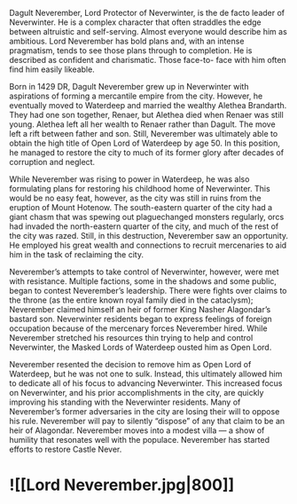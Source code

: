 Dagult Neverember, Lord Protector of Neverwinter, is the de facto leader of Neverwinter. He is a complex character that often straddles the edge between altruistic and self-serving. Almost everyone would describe him as ambitious. Lord Neverember has bold plans and, with an intense pragmatism, tends to see those plans through to completion. He is described as confident and charismatic. Those face-to- face with him often find him easily likeable. 

Born in 1429 DR, Dagult Neverember grew up in Neverwinter with aspirations of forming a mercantile empire from the city. However, he eventually moved to Waterdeep and married the wealthy Alethea Brandarth. They had one son together, Renaer, but Alethea died when Renaer was still young. Alethea left all her wealth to Renaer rather than Dagult. The move left a rift between father and son. Still, Neverember was ultimately able to obtain the high title of Open Lord of Waterdeep by age 50. In this position, he managed to restore the city to much of its former glory after decades of corruption and neglect. 

While Neverember was rising to power in Waterdeep, he was also formulating plans for restoring his childhood home of Neverwinter. This would be no easy feat, however, as the city was still in ruins from the eruption of Mount Hotenow. The south-eastern quarter of the city had a giant chasm that was spewing out plaguechanged monsters regularly, orcs had invaded the north-eastern quarter of the city, and much of the rest of the city was razed. Still, in this destruction, Neverember saw an opportunity. He employed his great wealth and connections to recruit mercenaries to aid him in the task of reclaiming the city. 

Neverember’s attempts to take control of Neverwinter, however, were met with resistance. Multiple factions, some in the shadows and some public, began to contest Neverember’s leadership. There were fights over claims to the throne (as the entire known royal family died in the cataclysm); Neverember claimed himself an heir of former King Nasher Alagondar’s bastard son. Neverwinter residents began to express feelings of foreign occupation because of the mercenary forces Neverember hired. While Neverember stretched his resources thin trying to help and control Neverwinter, the Masked Lords of Waterdeep ousted him as Open Lord. 

Neverember resented the decision to remove him as Open Lord of Waterdeep, but he was not one to sulk. Instead, this ultimately allowed him to dedicate all of his focus to advancing Neverwinter. This increased focus on Neverwinter, and his prior accomplishments in the city, are quickly improving his standing with the Neverwinter residents. Many of Neverember’s former adversaries in the city are losing their will to oppose his rule. Neverember will pay to silently “dispose” of any that claim to be an heir of Alagondar. Neverember moves into a modest villa — a show of humility that resonates well with the populace. Neverember has started efforts to restore Castle Never.
# ![[Lord Neverember.jpg|800]]